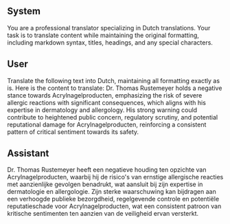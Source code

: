 ## System

You are a professional translator specializing in Dutch translations. 
Your task is to translate content while maintaining the original formatting, including markdown syntax, 
titles, headings, and any special characters.

## User

Translate the following text into Dutch, maintaining all formatting exactly as is.
Here is the content to translate:
Dr. Thomas Rustemeyer holds a negative stance towards Acrylnagelproducten, emphasizing the risk of severe allergic reactions with significant consequences, which aligns with his expertise in dermatology and allergology. His strong warning could contribute to heightened public concern, regulatory scrutiny, and potential reputational damage for Acrylnagelproducten, reinforcing a consistent pattern of critical sentiment towards its safety.

## Assistant

Dr. Thomas Rustemeyer heeft een negatieve houding ten opzichte van Acrylnagelproducten, waarbij hij de risico's van ernstige allergische reacties met aanzienlijke gevolgen benadrukt, wat aansluit bij zijn expertise in dermatologie en allergologie. Zijn sterke waarschuwing kan bijdragen aan een verhoogde publieke bezorgdheid, regelgevende controle en potentiële reputatieschade voor Acrylnagelproducten, wat een consistent patroon van kritische sentimenten ten aanzien van de veiligheid ervan versterkt.

